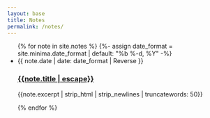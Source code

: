 ```yaml
---
layout: base
title: Notes
permalink: /notes/
---
```


<ul class="post-list">
{% for note in site.notes %}
{%- assign date_format = site.minima.date_format | default: "%b %-d, %Y" -%}
<li>
<span class="post-meta">{{ note.date | date: date_format | Reverse }}</span>
<h3><a class="post-link" href="{{note.url}}">{{note.title | escape}}</a></h3>
<p>{{note.excerpt | strip_html | strip_newlines | truncatewords: 50}}</p>
</li>
{% endfor %}
</ul>